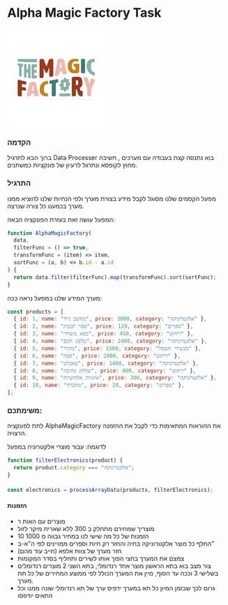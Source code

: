 # Alpha Magic Factory Task

![The Magic Factory](../../../../Pictures/theMagicFactorypng.png)

### הקדמה

ברוך הבא לתרגיל Data Processer בוא נתנסה קצת בעבודה עם מערכים , חשיבה מחוץ לקופסא ונתרגל לרעיון של פונקציות כמשתנים.

### התרגיל

מפעל הקסמים שלנו מסוגל לקבל מידע בצורת מערך ולפי הנחיות שלנו להוציא ממנו מערך בכמעט כל צורה שנרצה.

המפעל עושה זאת בעזרת הפונקציה הבאה:

```js
function AlphaMagicFactory(
  data,
  filterFunc = () => true,
  transformFunc = (item) => item,
  sortFunc = (a, b) => b.id - a.id
) {
  return data.filter(filterFunc).map(transformFunc).sort(sortFunc);
}
```

מערך המידע שלנו במפעל נראה ככה:

```js
const products = [
  { id: 1, name: "מחשב נייד", price: 3000, category: "אלקטרוניקה" },
  { id: 2, name: "ספר תכנות", price: 120, category: "ספרים" },
  { id: 3, name: "כסא משרדי", price: 450, category: "ריהוט" },
  { id: 4, name: "טלפון חכם", price: 2400, category: "אלקטרוניקה" },
  { id: 5, name: "מקרר", price: 1500, category: "מכשירי חשמל" },
  { id: 6, name: "ספה", price: 2000, category: "ריהוט" },
  { id: 7, name: "טאבלט", price: 1400, category: "אלקטרוניקה" },
  { id: 8, name: "שולחן כתיבה", price: 800, category: "ריהוט" },
  { id: 9, name: "אוזניות אלחוטיות", price: 300, category: "אלקטרוניקה" },
  { id: 10, name: "מחברת", price: 20, category: "ספרים" },
];
```

### משימתכם:

לתת לפונקציה AlphaMagicFactory את ההוראות המתאימות כדי לקבל את ההזמנה הרצויה.

לדוגמה:
עבור מוצרי אלקטרוניה במפעל

```js
function filterElectronics(product) {
  return product.category === "אלקטרוניקה";
}

const electronics = processArrayData(products, filterElectronics);
```

#### הזמנות

- מוצרים עם האות ר
- מוצריך שמחירם מתחלק ב 300 ללא שארית מיקר לזול
- 10 הזמנות של כל מה שישי לנו במחיר גבווה מ 1000
- החלף כל מוצר אלקטרוניקה בחיה והחזר רק חיות וספרים ממויינים לפי ה"א-ב"
- חזר מערך של צוות אלפא (חייב עוד מהם)
- צמצם את המערך בחצי הפוך אותו לשירים ותחליף בסדר המקומות
- צור מצב בוא בתא הראשון מוצר אחד רנדומלי, בתא השני 2 מוצרים רנדומלים בשלישי 3 וככה עד הסוף, מיין את המערך הכולל לפי ממוצע המחירים של כל תת מערך.
- גרום לכך שבזמן המיון כל תא במערך ידפיס ערך של תא רנדומלי שונה ממנו וכל התאים יודפסו
